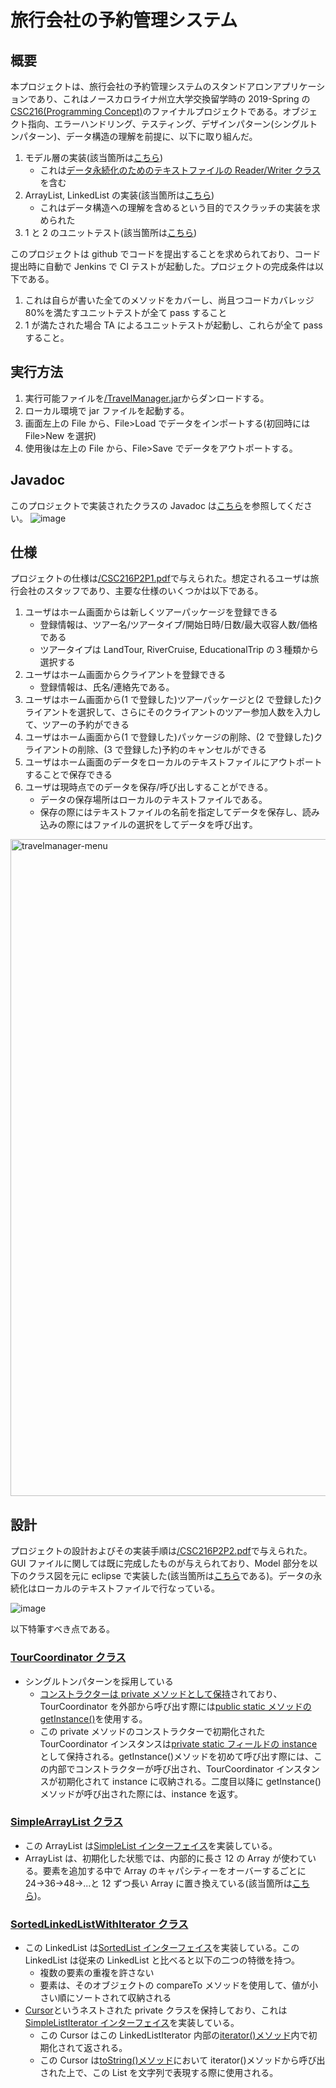 # 旅行会社の予約管理システム

## 概要

本プロジェクトは、旅行会社の予約管理システムのスタンドアロンアプリケーションであり、これはノースカロライナ州立大学交換留学時の 2019-Spring の [CSC216(Programming Concept)](https://people.engr.ncsu.edu/sesmith5/teaching/syllabi/S19_CSC216_Syllabus.pdf)のファイナルプロジェクトである。オブジェクト指向、エラーハンドリング、テスティング、デザインパターン(シングルトンパターン)、データ構造の理解を前提に、以下に取り組んだ。

1. モデル層の実装(該当箇所は[こちら](https://github.com/kudojp/TravelManager/tree/master/Project2/src/edu/ncsu/csc216/travel/model]))
   - これは[データ永続化のためのテキストファイルの Reader/Writer クラス](https://github.com/kudojp/TravelManager/tree/master/Project2/src/edu/ncsu/csc216/travel/model/file_io)を含む
2. ArrayList, LinkedList の実装(該当箇所は[こちら](https://github.com/kudojp/TravelManager/tree/master/Project2/src/edu/ncsu/csc216/travel/list_utils))
   - これはデータ構造への理解を含めるという目的でスクラッチの実装を求められた
3. 1 と 2 のユニットテスト(該当箇所は[こちら](https://github.com/kudojp/TravelManager/tree/master/Project2/test/edu/ncsu/csc216/travel))

このプロジェクトは github でコードを提出することを求められており、コード提出時に自動で Jenkins で CI テストが起動した。プロジェクトの完成条件は以下である。

1. これは自らが書いた全てのメソッドをカバーし、尚且つコードカバレッジ 80%を満たすユニットテストが全て pass すること
2. 1 が満たされた場合 TA によるユニットテストが起動し、これらが全て pass すること。

## 実行方法

1. 実行可能ファイルを[/TravelManager.jar](https://github.com/kudojp/TravelManager/blob/master/TravelManager.jar)からダンロードする。
2. ローカル環境で jar ファイルを起動する。
3. 画面左上の File から、File>Load でデータをインポートする(初回時には File>New を選択)
4. 使用後は左上の File から、File>Save でデータをアウトポートする。

## Javadoc

このプロジェクトで実装されたクラスの Javadoc は[こちら](https://kudojp.github.io/TravelManager/)を参照してください。
![image](https://user-images.githubusercontent.com/44487754/86514577-2d012e00-be4e-11ea-8522-8a73965d5c95.png)

## 仕様

プロジェクトの仕様は[/CSC216P2P1.pdf](https://github.com/kudojp/TravelManager/blob/master/CSC216P2P1.pdf)で与えられた。想定されるユーザは旅行会社のスタッフであり、主要な仕様のいくつかは以下である。

1. ユーザはホーム画面からは新しくツアーパッケージを登録できる
   - 登録情報は、ツアー名/ツアータイプ/開始日時/日数/最大収容人数/価格である
   - ツアータイプは LandTour, RiverCruise, EducationalTrip の３種類から選択する
2. ユーザはホーム画面からクライアントを登録できる
   - 登録情報は、氏名/連絡先である。
3. ユーザはホーム画面から(1 で登録した)ツアーパッケージと(2 で登録した)クライアントを選択して、さらにそのクライアントのツアー参加人数を入力して、ツアーの予約ができる
4. ユーザはホーム画面から(1 で登録した)パッケージの削除、(2 で登録した)クライアントの削除、(3 で登録した)予約のキャンセルができる
5. ユーザはホーム画面のデータをローカルのテキストファイルにアウトポートすることで保存できる
6. ユーザは現時点でのデータを保存/呼び出しすることができる。
   - データの保存場所はローカルのテキストファイルである。
   - 保存の際にはテキストファイルの名前を指定してデータを保存し、読み込みの際にはファイルの選択をしてデータを呼び出す。

<img width="1051" alt="travelmanager-menu" src="https://user-images.githubusercontent.com/44487754/86505764-cb1bd680-be03-11ea-816b-0f581304cb90.png">

## 設計

プロジェクトの設計およびその実装手順は[/CSC216P2P2.pdf](CSC216P2P2.pdf)で与えられた。GUI ファイルに関しては既に完成したものが与えられており、Model 部分を以下のクラス図を元に eclipse で実装した(該当箇所は[こちら](https://github.com/kudojp/TravelManager/tree/master/Project2/src/edu/ncsu/csc216/travel/model)である)。データの永続化はローカルのテキストファイルで行なっている。

![image](https://user-images.githubusercontent.com/44487754/73433247-c0a66e00-4387-11ea-9050-cf631aedaf6f.png)

以下特筆すべき点である。

### [TourCoordinator クラス](https://github.com/kudojp/TravelManager/blob/master/Project2/src/edu/ncsu/csc216/travel/model/office/TourCoordinator.java)

- シングルトンパターンを採用している
  - [コンストラクターは private メソッドとして保持](https://github.com/kudojp/TravelManager/blob/master/Project2/src/edu/ncsu/csc216/travel/model/office/TourCoordinator.java#L53-L61)されており、TourCoordinator を外部から呼び出す際には[public static メソッドの getInstance()](https://github.com/kudojp/TravelManager/blob/master/Project2/src/edu/ncsu/csc216/travel/model/office/TourCoordinator.java#L68-L73)を使用する。
  - この private メソッドのコンストラクターで初期化された TourCoordinator インスタンスは[private static フィールドの instance](https://github.com/kudojp/TravelManager/blob/master/Project2/src/edu/ncsu/csc216/travel/model/office/TourCoordinator.java#L28)として保持される。getInstance()メソッドを初めて呼び出す際には、この内部でコンストラクターが呼び出され、TourCoordinator インスタンスが初期化されて instance に収納される。二度目以降に getInstance()メソッドが呼び出された際には、instance を返す。

### [SimpleArrayList クラス](https://github.com/kudojp/TravelManager/blob/c13ca920c8f267496f95b6afbba5713568351401/Project2/src/edu/ncsu/csc216/travel/list_utils/SimpleArrayList.java)

- この ArrayList は[SimpleList インターフェイス](https://github.com/kudojp/TravelManager/blob/master/Project2/src/edu/ncsu/csc216/travel/list_utils/SimpleList.java)を実装している。
- ArrayList は、初期化した状態では、内部的に長さ 12 の Array が使わている。要素を追加する中で Array のキャパシティーをオーバーするごとに 24→36→48→...と 12 ずつ長い Array に置き換えている(該当箇所は[こちら](https://github.com/kudojp/TravelManager/blob/master/Project2/src/edu/ncsu/csc216/travel/list_utils/SimpleArrayList.java#L95-L110))。

### [SortedLinkedListWithIterator クラス](https://github.com/kudojp/TravelManager/blob/c13ca920c8f267496f95b6afbba5713568351401/Project2/src/edu/ncsu/csc216/travel/list_utils/SortedLinkedListWithIterator.java)

- この LinkedList は[SortedList インターフェイス](https://github.com/kudojp/TravelManager/blob/c13ca920c8f267496f95b6afbba5713568351401/Project2/src/edu/ncsu/csc216/travel/list_utils/SortedList.java)を実装している。この LinkedList は従来の LinkedList と比べると以下の二つの特徴を持つ。
  - 複数の要素の重複を許さない
  - 要素は、そのオブジェクトの compareTo メソッドを使用して、値が小さい順にソートされて収納される
- [Cursor](https://github.com/kudojp/TravelManager/blob/c13ca920c8f267496f95b6afbba5713568351401/Project2/src/edu/ncsu/csc216/travel/list_utils/SortedLinkedListWithIterator.java#L238-L255)というネストされた private クラスを保持しており、これは[SimpleListIterator インターフェイス](https://github.com/kudojp/TravelManager/blob/c13ca920c8f267496f95b6afbba5713568351401/Project2/src/edu/ncsu/csc216/travel/list_utils/SimpleListIterator.java)を実装している。
  - この Cursor はこの LinkedListIterator 内部の[iterator()メソッド](https://github.com/kudojp/TravelManager/blob/c13ca920c8f267496f95b6afbba5713568351401/Project2/src/edu/ncsu/csc216/travel/list_utils/SortedLinkedListWithIterator.java#L186-L188)内で初期化されて返される。
  - この Cursor は[toString()メソッド](https://github.com/kudojp/TravelManager/blob/c13ca920c8f267496f95b6afbba5713568351401/Project2/src/edu/ncsu/csc216/travel/list_utils/SortedLinkedListWithIterator.java#L194-L209)において iterator()メソッドから呼び出された上で、この List を文字列で表現する際に使用される。
